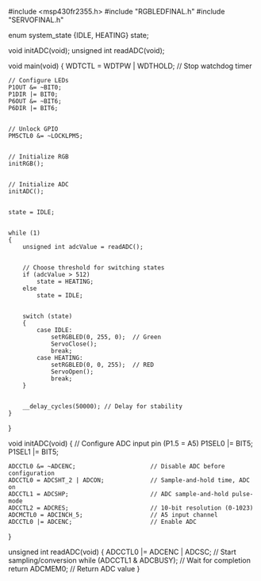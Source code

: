 #include <msp430fr2355.h>
#include "RGBLEDFINAL.h"
#include "SERVOFINAL.h"


enum system_state {IDLE, HEATING} state;


void initADC(void);
unsigned int readADC(void);


void main(void)
{
    WDTCTL = WDTPW | WDTHOLD;   // Stop watchdog timer


    // Configure LEDs
    P1OUT &= ~BIT0;
    P1DIR |= BIT0;
    P6OUT &= ~BIT6;
    P6DIR |= BIT6;


    // Unlock GPIO
    PM5CTL0 &= ~LOCKLPM5;


    // Initialize RGB
    initRGB();


    // Initialize ADC
    initADC();


    state = IDLE;


    while (1)
    {
        unsigned int adcValue = readADC();


        // Choose threshold for switching states
        if (adcValue > 512)
            state = HEATING;
        else
            state = IDLE;


        switch (state)
        {
            case IDLE:
                setRGBLED(0, 255, 0);  // Green
                ServoClose();
                break;
            case HEATING:
                setRGBLED(0, 0, 255);  // RED
                ServoOpen();
                break;
        }


        __delay_cycles(50000); // Delay for stability
    }
}


void initADC(void)
{
    // Configure ADC input pin (P1.5 = A5)
    P1SEL0 |= BIT5;
    P1SEL1 |= BIT5;


    ADCCTL0 &= ~ADCENC;                     // Disable ADC before configuration
    ADCCTL0 = ADCSHT_2 | ADCON;             // Sample-and-hold time, ADC on
    ADCCTL1 = ADCSHP;                       // ADC sample-and-hold pulse-mode
    ADCCTL2 = ADCRES;                       // 10-bit resolution (0-1023)
    ADCMCTL0 = ADCINCH_5;                   // A5 input channel
    ADCCTL0 |= ADCENC;                      // Enable ADC
}




unsigned int readADC(void)
{
    ADCCTL0 |= ADCENC | ADCSC;              // Start sampling/conversion
    while (ADCCTL1 & ADCBUSY);              // Wait for completion
    return ADCMEM0;                         // Return ADC value
}
